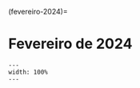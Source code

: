 (fevereiro-2024)=

# Fevereiro de 2024

```{figure} ../imagens/calendario/2024/calendario-2024-02.png
---
width: 100%
---
```

